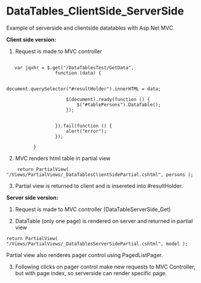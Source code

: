 # DataTables_ClientSide_ServerSide
Example of serverside and clientside datatables with Asp.Net MVC.

<b>Client side version:</b>

1. Request is made to MVC controller

```

   var jqxhr = $.get("/DataTablesTest/GetData",
                  function (data) {

                      document.querySelector("#resultHolder").innerHTML = data;

                      $(document).ready(function () {
                          $("#tablePersons").DataTable();
                      });


                  }).fail(function () {
                      alert("error");
                  });

          }
```

2. MVC renders html table in partial view

```
    return PartialView( "/Views/PartialViews/_DataTablesClientSidePartial.cshtml", persons );
```
    
3. Partial view is returned to client and is insereted into #resultHolder.


<b>Server side version:</b>

1. Request is made to MVC controller (DataTableServerSide_Get)

3. DataTable (only one page) is rendered on server and returned in partial view

```
return PartialView( "/Views/PartialViews/_DataTablesServerSidePartial.cshtml", model );
```
  
  Partial view also renderes pager control using PagedListPager.
  
3. Following clicks on pager control make new requests to MVC Controller, but with page index,
so serverside can render specific page.

  


